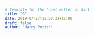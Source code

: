 ```yaml
---
# Template for the front matter of dir1
title: "G"
date: 2019-07-27T12:30:31+02:00
draft: false
author: "Harry Potter"
---
```


